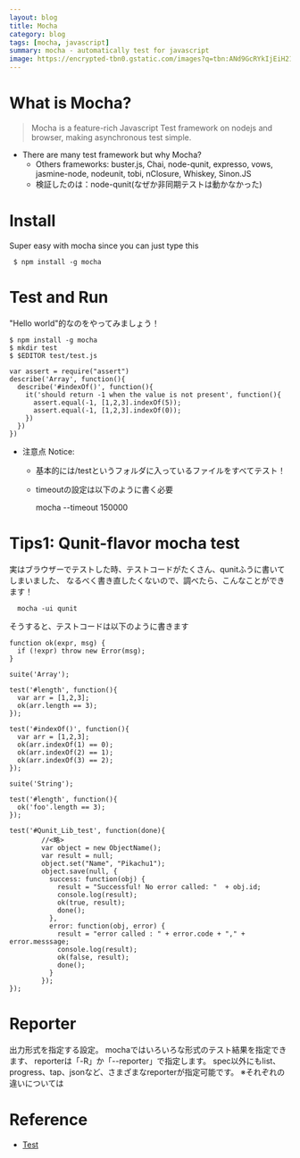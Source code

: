 ```yaml
---
layout: blog
title: Mocha
category: blog
tags: [mocha, javascript]
summary: mocha - automatically test for javascript
image: https://encrypted-tbn0.gstatic.com/images?q=tbn:ANd9GcRYkIjEiH21cphXsa6zebsZKDTTI118O80ymb1ADtifOP-4AjFLwg
---
```


# What is Mocha?

> Mocha is a feature-rich Javascript Test framework on nodejs and browser, making asynchronous test simple.

* There are many test framework but why Mocha?
  - Others frameworks: buster.js, Chai, node-qunit, expresso, vows, jasmine-node, nodeunit, tobi, nClosure, Whiskey, Sinon.JS
  - 検証したのは：node-qunit(なぜか非同期テストは動かなかった)


# Install

Super easy with mocha since you can just type this

     $ npm install -g mocha


# Test and Run

"Hello world"的なのをやってみましょう！

```
$ npm install -g mocha
$ mkdir test
$ $EDITOR test/test.js

var assert = require("assert")
describe('Array', function(){
  describe('#indexOf()', function(){
    it('should return -1 when the value is not present', function(){
      assert.equal(-1, [1,2,3].indexOf(5));
      assert.equal(-1, [1,2,3].indexOf(0));
    })
  })
})
```

* 注意点 Notice:
  - 基本的には/testというフォルダに入っているファイルをすべてテスト！
  - timeoutの設定は以下のように書く必要

      mocha --timeout 150000

# Tips1: Qunit-flavor mocha test

実はブラウザーでテストした時、テストコードがたくさん、qunitふうに書いてしまいました、
なるべく書き直したくないので、調べたら、こんなことができます！

      mocha -ui qunit

そうすると、テストコードは以下のように書きます

```
function ok(expr, msg) {
  if (!expr) throw new Error(msg);
}

suite('Array');

test('#length', function(){
  var arr = [1,2,3];
  ok(arr.length == 3);
});

test('#indexOf()', function(){
  var arr = [1,2,3];
  ok(arr.indexOf(1) == 0);
  ok(arr.indexOf(2) == 1);
  ok(arr.indexOf(3) == 2);
});

suite('String');

test('#length', function(){
  ok('foo'.length == 3);
});

test('#Qunit_Lib_test', function(done){
        //<略>
        var object = new ObjectName();
        var result = null;
        object.set("Name", "Pikachu1");
        object.save(null, {
          success: function(obj) {
            result = "Successful! No error called: "  + obj.id;
            console.log(result);
            ok(true, result);
            done();
          },
          error: function(obj, error) {
            result = "error called : " + error.code + "," + error.messsage;
            console.log(result);
            ok(false, result);
            done();
          }
        });
});
```

# Reporter

出力形式を指定する設定。
mochaではいろいろな形式のテスト結果を指定できます、
reporterは「-R」か「--reporter」で指定します。
spec以外にもlist、progress、tap、jsonなど、さまざまなreporterが指定可能です。
※それぞれの違いについては

# Reference

* [Test](http://d.hatena.ne.jp/hide_o_55/20110622/1308673788)
